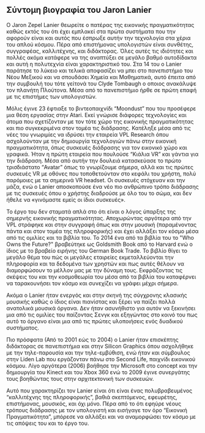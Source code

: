 ## Σύντομη βιογραφία του Jaron Lanier

Ο Jaron Zepel Lanier θεωρείτε ο πατέρας της εικονικής πραγματικότητας καθώς εκτός του ότι έχει εμπλακεί στα πρώτα συστήματα που την αφορούν είναι και αυτός που έσπρωξε αυτήν την τεχνολογία στα χέρια του απλού κόσμου. Πέρα από επιστήμονας υπολογιστών είναι συνθέτης, συγγραφέας, καλλιτέχνης, και διδάκτορας. Όλες αυτές τις ιδιότητες και πολλές ακόμα κατάφερε να της αναπτύξει σε μεγάλο βαθμό αυτοδίδακτα και αυτή η πολυτεχνία είναι χαρακτηριστικό του. Στα 14 του ο Lanier παράτησε το λύκειο και τελικά αποφασίζει να μπει στο πανεπιστήμιο του Νέου Μεξικού και να σπουδάσει Χημεία και Μαθηματικά, αυτό έπειτα από την συμβουλή του τότε γείτονά του Clyde Tombaugh ο οποιος ανακάλυψε τον πλανήτη Πλούτονα. Μέσα από το πανεπιστήμιο ήρθε σε πρώτη επαφή με τις επιστήμες των υπολογιστών.

Μόλις έγινε 23 έφτιαξε το βιντεοπαιχνίδι “Moondust” που του προσέφερε μια θέση εργασίας στην Atari. Εκεί γνώρισε διάφορες τεχνολογίες και άτομα που σχετίζονταν με τον τότε χώρο της εικονικής πραγματικότητας και πιο συγκεκριμένα στον τομέα τις διάδρασης. Κατέληξε μέσα από τις νέες του γνωριμίες να ιδρύσει την εταιρεία VPL Research όπου ασχολούνταν με την δημιουργία τεχνολογιών πάνω στην εικονική πραγματικότητα, όπως συσκευές διάδρασης για τον εικονικό χώρο και γραφικά. Ήταν η πρώτη εταιρεία που πουλούσε “Κιάλια VR” και γάντια για την διάδραση. Μέσα από αυτήν την δουλειά κατασκεύασε το πρώτο τρισδιάστατο “Avatar” όπως το γνωρίζουμε σήμερα, αλλά και τις πρώτες συσκευές VR με οθόνες που τοποθετούνταν στο κεφάλι του χρήστη, πολύ παρόμοιες με τα σημερινά VR headset. Οι συσκευές στόχευαν και την μάζα, ενώ ο Lanier αποσκοπούσε ένα νέο πιο ανθρώπινο τρόπο διάδρασης με τις συσκευές όπου ο χρήστης διαδρούσε με όλο του το σώμα, και δεν ήθελε να «γινόμαστε εμείς οι ίδιοι συσκευές».

Το έργο του δεν σταματά απλά στο ότι είναι ο λόγος ύπαρξης της σημερνής εικονικής πραγματικότητας. Αποχωρώντας αργότερα από την VPL στράφηκε και στην συγγραφή όπως και στην μουσική (παραμένοντας πάντα και στον τομέα της πληροφορικής) και έχει αλλάξει τον κόσμο μέσα από τις ομιλίες και τα βιβλία του. Το 2014 ένα από τα βιβλία του το "Who Owns the Future?" βραβεύτηκε ως Goldsmith Book από το Harvard ενώ ο ίδιος με το βραβείο ειρήνης του German Book Trade. Το βιβλίο θίγει το μεγάλο θέμα του πώς οι μεγάλες εταιρείες εκμεταλλεύονται την πληροφορία και τα δεδομένα των χρηστών και πως αυτές θέλουν να διαμορφώσουν το μέλλον μας με την δύναμη τους. Εκφράζοντας τις σκέψεις του και την κοσμοθεωρία του μέσα από τα βιβλία του καταφέρνει να ταρακουνήσει τον κόσμο και συνεχίζει να γράφει μέχρι σήμερα.

Ακόμα ο Lanier ήταν ενεργός και στην σκηνή της σύγχρονης κλασικής μουσικής καθώς ο ίδιος είναι πιανίστας και ξέρει να παίζει πολλά ανατολικά μουσικά όργανα. Δεν ήταν ασυνήθιστο για αυτόν να ξεκινήσει μια από τις ομιλίες του παίζοντας Σενγκ και εξηγώντας στο κοινό του πως αυτό το όργανο είναι μια από τις πρώτες υλοποιήσεις ενός δυαδικού συστήματος.

Πιο πρόσφατα (Από το 2001 εώς το 2004) ο Lanier ήταν επισκέπτης διδάκτορας σε πανεπιστήμια και στην Silicon Graphics όπου ασχολήθηκε με την τηλε-παρουσία και την τηλε-εμβύθιση, ενώ ήταν και σύμβουλος στην Liden Lab που εργάζονταν πάνω στο Second Life, παιχνίδι εικονικού κόσμου. Λίγο αργότερα (2006) βοήθησε την Microsoft στο concept και την δημιουργία του Kinect και του Xbox 360 ενώ το 2009 έγινε συνεργάτης τους βοηθώντας τους στην αρχιτεκτονική των συσκευών.

Αυτό που χαρακτηρίζει τον Lanier είναι ότι είναι ένας πολυβραβευμένος “καλλιτέχνης της πληροφορικής”, βαθιά σκεπτόμενος, εφευρέτης, επιστήμονας, μουσικός, και όχι μόνο. Πέρα από το ότι εφηύρε νέους τρόπους διάδρασης με τον υπολογιστή και εισήγαγε τον όρο “Εικονική Πραγματικότητα”, μπόρεσε να αλλάξει και να αναμορφώσει τον κόσμο με τις απόψεις του και το έργο του.
